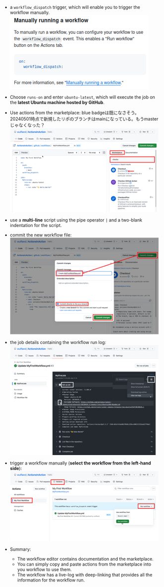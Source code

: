 - a `workflow_dispatch` trigger, which will enable you to trigger the workflow manually. ![](img/Screenshot_from_2024-05-01_13-59-50.png)

- Choose `runs-on` and enter `ubuntu-latest`, which will execute the job on the **latest Ubuntu machine hosted by GitHub**.
- Use actions from the marketplace: blue badgeは既になさそう。20240501時点で新規したリポのブランチはmainになっている。もうmasterじゃなくなった？![](img/ch02__image011.png)

- use a **multi-line** script using the pipe operator `|` and a two-blank indentation for the script.

- commit the new workflow file: ![](img/ch02__image015.png)

- the job details containing the workflow run log: ![](img/ch02__image021.png) 

- trigger a workflow manually (**select the workflow from the left-hand side**): ![](img/ch02__image023.png)

- Summary:
  - The workflow editor contains documentation and the marketplace.
  - You can simply copy and paste actions from the marketplace into you workflow to use them.
  - The workflow has a live-log with deep-linking that provides all the information for the workflow run.
